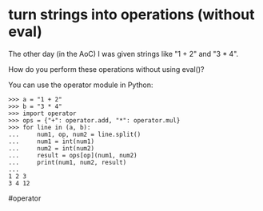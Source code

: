 # turn strings into operations (without eval)

The other day (in the AoC) I was given strings like "1 + 2" and "3 * 4".

How do you perform these operations without using eval()?

You can use the operator module in Python:

```
>>> a = "1 + 2"
>>> b = "3 * 4"
>>> import operator
>>> ops = {"+": operator.add, "*": operator.mul}
>>> for line in (a, b):
...     num1, op, num2 = line.split()
...     num1 = int(num1)
...     num2 = int(num2)
...     result = ops[op](num1, num2)
...     print(num1, num2, result)
...
1 2 3
3 4 12
```

#operator

